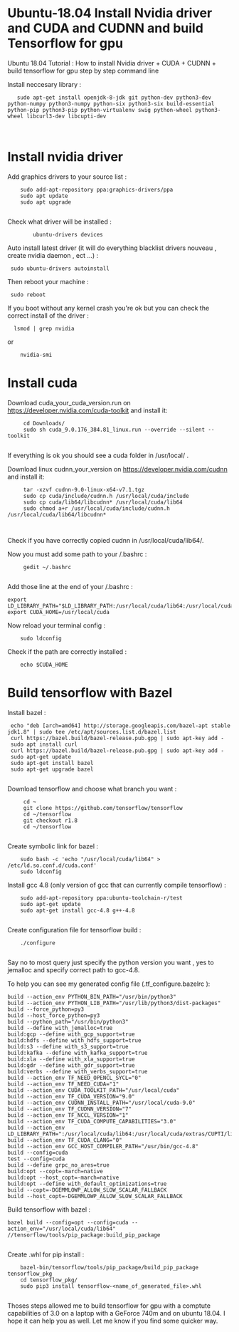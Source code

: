 # Ubuntu-18.04 Install Nvidia driver and CUDA and CUDNN and build Tensorflow for gpu
Ubuntu 18.04 Tutorial : How to install Nvidia driver + CUDA + CUDNN +  build tensorflow for gpu step by step command line

Install neccesary library :

```
   sudo apt-get install openjdk-8-jdk git python-dev python3-dev python-numpy python3-numpy python-six python3-six build-essential python-pip python3-pip python-virtualenv swig python-wheel python3-wheel libcurl3-dev libcupti-dev
    
    
```
# Install nvidia driver #

Add graphics drivers to your source list :
```
    sudo add-apt-repository ppa:graphics-drivers/ppa
    sudo apt update
    sudo apt upgrade
   
```
 Check what driver will be installed :
```
        ubuntu-drivers devices
   ```
 Auto install latest driver (it will do everything blacklist drivers nouveau , create nvidia daemon  , ect ...) :
   ```
    sudo ubuntu-drivers autoinstall
   ```
   Then reboot your machine :
   ```
    sudo reboot
   ```
   If you boot without any kernel crash you're ok but you can check the correct install of the driver :
   ```
     lsmod | grep nvidia
   
```
  or

```
    nvidia-smi

```
# Install cuda # 

Download cuda_your_cuda_version.run on https://developer.nvidia.com/cuda-toolkit and install it: 

```
     cd Downloads/
     sudo sh cuda_9.0.176_384.81_linux.run --override --silent --toolkit
   
```
If everything is ok you should see a cuda folder in /usr/local/ .

Download linux cudnn_your_version on https://developer.nvidia.com/cudnn and install it:

```
     tar -xzvf cudnn-9.0-linux-x64-v7.1.tgz 
     sudo cp cuda/include/cudnn.h /usr/local/cuda/include
     sudo cp cuda/lib64/libcudnn* /usr/local/cuda/lib64
     sudo chmod a+r /usr/local/cuda/include/cudnn.h /usr/local/cuda/lib64/libcudnn*
   
   
```
Check if you have correctly copied cudnn in /usr/local/cuda/lib64/.

Now you must add some path to your  /.bashrc :

```
     gedit ~/.bashrc
   
 ```
 Add those line at the end of your /.bashrc :
 
  ```
 export LD_LIBRARY_PATH="$LD_LIBRARY_PATH:/usr/local/cuda/lib64:/usr/local/cuda/extras/CUPTI/lib64"
 export CUDA_HOME=/usr/local/cuda
  ```
  Now reload your terminal config :
 ```
     sudo ldconfig
  ```
Check if the path are correctly installed :
     
 ```
     echo $CUDA_HOME
 ```
 # Build tensorflow with Bazel #
 
Install bazel :

```
 echo "deb [arch=amd64] http://storage.googleapis.com/bazel-apt stable jdk1.8" | sudo tee /etc/apt/sources.list.d/bazel.list
 curl https://bazel.build/bazel-release.pub.gpg | sudo apt-key add -
 sudo apt install curl
 curl https://bazel.build/bazel-release.pub.gpg | sudo apt-key add -
 sudo apt-get update
 sudo apt-get install bazel
 sudo apt-get upgrade bazel
   
```
Download tensorflow and choose what branch you want :

```
     cd ~
     git clone https://github.com/tensorflow/tensorflow
     cd ~/tensorflow
     git checkout r1.8
     cd ~/tensorflow
  
```

 Create symbolic link for bazel :

```
    sudo bash -c 'echo "/usr/local/cuda/lib64" > /etc/ld.so.conf.d/cuda.conf'
    sudo ldconfig
```
Install gcc 4.8 (only version of gcc that can currently compile tensorflow) :

```
    sudo add-apt-repository ppa:ubuntu-toolchain-r/test
    sudo apt-get update
    sudo apt-get install gcc-4.8 g++-4.8
  
```
Create configuration file for tensorflow build :

```
    ./configure
  
```
Say no to most query just specify the python version you want , yes to jemalloc and specify correct path to gcc-4.8.

To help you can see my generated config file (.tf_configure.bazelrc ):

```
build --action_env PYTHON_BIN_PATH="/usr/bin/python3"
build --action_env PYTHON_LIB_PATH="/usr/lib/python3/dist-packages"
build --force_python=py3
build --host_force_python=py3
build --python_path="/usr/bin/python3"
build --define with_jemalloc=true
build:gcp --define with_gcp_support=true
build:hdfs --define with_hdfs_support=true
build:s3 --define with_s3_support=true
build:kafka --define with_kafka_support=true
build:xla --define with_xla_support=true
build:gdr --define with_gdr_support=true
build:verbs --define with_verbs_support=true
build --action_env TF_NEED_OPENCL_SYCL="0"
build --action_env TF_NEED_CUDA="1"
build --action_env CUDA_TOOLKIT_PATH="/usr/local/cuda"
build --action_env TF_CUDA_VERSION="9.0"
build --action_env CUDNN_INSTALL_PATH="/usr/local/cuda-9.0"
build --action_env TF_CUDNN_VERSION="7"
build --action_env TF_NCCL_VERSION="1"
build --action_env TF_CUDA_COMPUTE_CAPABILITIES="3.0"
build --action_env LD_LIBRARY_PATH=":/usr/local/cuda/lib64:/usr/local/cuda/extras/CUPTI/lib64"
build --action_env TF_CUDA_CLANG="0"
build --action_env GCC_HOST_COMPILER_PATH="/usr/bin/gcc-4.8"
build --config=cuda
test --config=cuda
build --define grpc_no_ares=true
build:opt --copt=-march=native
build:opt --host_copt=-march=native
build:opt --define with_default_optimizations=true
build --copt=-DGEMMLOWP_ALLOW_SLOW_SCALAR_FALLBACK
build --host_copt=-DGEMMLOWP_ALLOW_SLOW_SCALAR_FALLBACK
```

Build tensorflow with bazel :

```
bazel build --config=opt --config=cuda --action_env="/usr/local/cuda/lib64" //tensorflow/tools/pip_package:build_pip_package
    
```
Create .whl for pip install :

```
    bazel-bin/tensorflow/tools/pip_package/build_pip_package tensorflow_pkg
    cd tensorflow_pkg/
    sudo pip3 install tensorflow-<name_of_generated_file>.whl 
  
```

Thoses steps allowed me to build tensorflow for gpu with a comptute capabilities of 3.0 on a laptop with a GeForce 740m and on ubuntu 18.04.
I hope it can help you as well.
Let me know if you find some quicker way.
